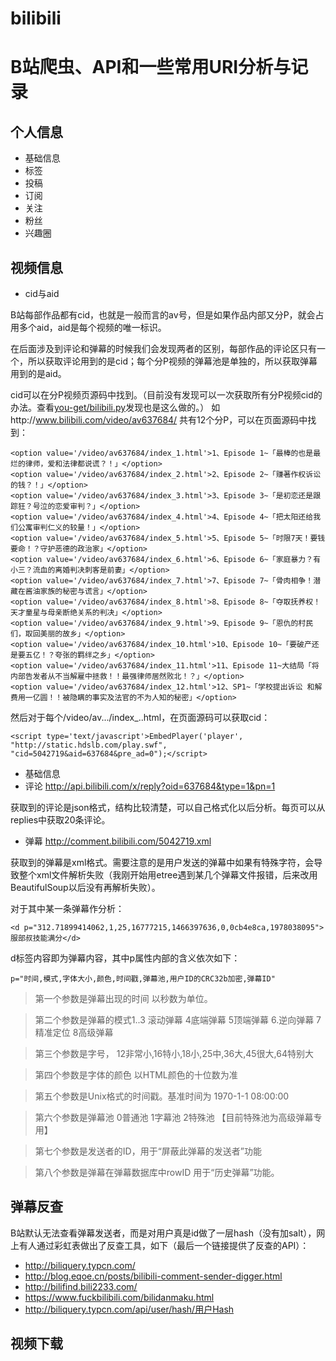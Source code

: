 # bilibili
# B站爬虫、API和一些常用URI分析与记录
## 个人信息
* 基础信息
* 标签
* 投稿
* 订阅
* 关注
* 粉丝
* 兴趣圈

## 视频信息
* cid与aid

B站每部作品都有cid，也就是一般而言的av号，但是如果作品内部又分P，就会占用多个aid，aid是每个视频的唯一标识。

在后面涉及到评论和弹幕的时候我们会发现两者的区别，每部作品的评论区只有一个，所以获取评论用到的是cid；每个分P视频的弹幕池是单独的，所以获取弹幕用到的是aid。

cid可以在分P视频页源码中找到。（目前没有发现可以一次获取所有分P视频cid的办法。查看[you-get/bilibili.py](https://github.com/soimort/you-get/blob/a1a6ebf0361aff83792c9c8869d31d4e96e3acad/src/you_get/extractors/bilibili.py)发现也是这么做的。）
如http://www.bilibili.com/video/av637684/ 共有12个分P，可以在页面源码中找到：
<pre><code>&lt;option value=&#x27;/video/av637684/index_1.html&#x27;&gt;1、Episode 1~「最棒的也是最烂的律师，爱和法律都说谎？！」&lt;/option&gt;
&lt;option value=&#x27;/video/av637684/index_2.html&#x27;&gt;2、Episode 2~「赚著作权诉讼的钱？！」&lt;/option&gt;
&lt;option value=&#x27;/video/av637684/index_3.html&#x27;&gt;3、Episode 3~「是初恋还是跟踪狂？号泣的恋爱审判？」&lt;/option&gt;
&lt;option value=&#x27;/video/av637684/index_4.html&#x27;&gt;4、Episode 4~「把太阳还给我们公寓审判仁义的较量！」&lt;/option&gt;
&lt;option value=&#x27;/video/av637684/index_5.html&#x27;&gt;5、Episode 5~「时限7天！要钱要命！？守护恶德的政治家」&lt;/option&gt;
&lt;option value=&#x27;/video/av637684/index_6.html&#x27;&gt;6、Episode 6~「家庭暴力？有小三？流血的离婚判决刺客是前妻」&lt;/option&gt;
&lt;option value=&#x27;/video/av637684/index_7.html&#x27;&gt;7、Episode 7~「骨肉相争！潜藏在酱油家族的秘密与谎言」&lt;/option&gt;
&lt;option value=&#x27;/video/av637684/index_8.html&#x27;&gt;8、Episode 8~「夺取抚养权！天才童星与母亲断绝关系的判决」&lt;/option&gt;
&lt;option value=&#x27;/video/av637684/index_9.html&#x27;&gt;9、Episode 9~「恩仇的村民们，取回美丽的故乡」&lt;/option&gt;
&lt;option value=&#x27;/video/av637684/index_10.html&#x27;&gt;10、Episode 10~「要破产还是要五亿！？夸张的羁绊之乡」&lt;/option&gt;
&lt;option value=&#x27;/video/av637684/index_11.html&#x27;&gt;11、Episode 11~大结局「将内部告发者从不当解雇中拯救！！最强律师居然败北！？」&lt;/option&gt;
&lt;option value=&#x27;/video/av637684/index_12.html&#x27;&gt;12、SP1~「学校提出诉讼 和解费用一亿圆！！被隐瞒的事实及法官的不为人知的秘密」&lt;/option&gt;</code></pre>

然后对于每个/video/av.../index_..html，在页面源码可以获取cid：
<pre><code>&lt;script type=&#x27;text/javascript&#x27;&gt;EmbedPlayer(&#x27;player&#x27;, &quot;http://static.hdslb.com/play.swf&quot;, &quot;cid=5042719&amp;aid=637684&amp;pre_ad=0&quot;);&lt;/script&gt;</code></pre>


* 基础信息
* 评论
http://api.bilibili.com/x/reply?oid=637684&type=1&pn=1

获取到的评论是json格式，结构比较清楚，可以自己格式化以后分析。每页可以从replies中获取20条评论。

* 弹幕
http://comment.bilibili.com/5042719.xml

获取到的弹幕是xml格式。需要注意的是用户发送的弹幕中如果有特殊字符，会导致整个xml文件解析失败（我刚开始用etree遇到某几个弹幕文件报错，后来改用BeautifulSoup以后没有再解析失败）。

对于其中某一条弹幕作分析：

<pre><code>&lt;d p=&quot;312.71899414062,1,25,16777215,1466397636,0,0cb4e8ca,1978038095&quot;&gt;服部叔技能满分&lt;/d&gt;</code></pre>

d标签内容即为弹幕内容，其中p属性内部的含义依次如下：
<pre><code>p="时间,模式,字体大小,颜色,时间戳,弹幕池,用户ID的CRC32b加密,弹幕ID"</code></pre>
>第一个参数是弹幕出现的时间 以秒数为单位。

>第二个参数是弹幕的模式1..3 滚动弹幕 4底端弹幕 5顶端弹幕 6.逆向弹幕 7精准定位 8高级弹幕

>第三个参数是字号， 12非常小,16特小,18小,25中,36大,45很大,64特别大

>第四个参数是字体的颜色 以HTML颜色的十位数为准

>第五个参数是Unix格式的时间戳。基准时间为 1970-1-1 08:00:00

>第六个参数是弹幕池 0普通池 1字幕池 2特殊池 【目前特殊池为高级弹幕专用】

>第七个参数是发送者的ID，用于“屏蔽此弹幕的发送者”功能

>第八个参数是弹幕在弹幕数据库中rowID 用于“历史弹幕”功能。

## 弹幕反查

B站默认无法查看弹幕发送者，而是对用户真是id做了一层hash（没有加salt），网上有人通过彩虹表做出了反查工具，如下（最后一个链接提供了反查的API）：

* http://biliquery.typcn.com/
* http://blog.eqoe.cn/posts/bilibili-comment-sender-digger.html
* http://bilifind.bili2233.com/
* https://www.fuckbilibili.com/bilidanmaku.html
* http://biliquery.typcn.com/api/user/hash/用户Hash

## 视频下载
